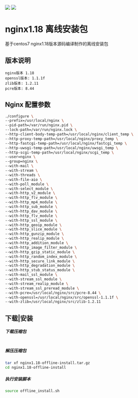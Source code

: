 ![](https://img.shields.io/badge/OS-Centos-informational?style=flat&logo=<LOGO_NAME>&logoColor=white&color=2bbc8a)
![](https://img.shields.io/badge/Nginx-informational?style=flat&logo=<LOGO_NAME>&logoColor=white&color=blue)
# nginx1.18 离线安装包
基于centos7 nginx1.18版本源码编译制作的离线安装包

## 版本说明
```
nginx版本 1.18
openssl版本: 1.1.1f
zlib版本: 1.2.11
pcre版本: 8.44
```
## Nginx 配置参数
```bash
./configure \
--prefix=/usr/local/nginx \
--pid-path=/var/run/nginx.pid \
--lock-path=/var/run/nginx.lock \
--http-client-body-temp-path=/usr/local/nginx/client_temp \
--http-proxy-temp-path=/usr/local/nginx/proxy_temp \
--http-fastcgi-temp-path=/usr/local/nginx/fastcgi_temp \
--http-uwsgi-temp-path=/usr/local/nginx/uwsgi_temp \
--http-scgi-temp-path=/usr/local/nginx/scgi_temp \
--user=nginx \
--group=nginx \
--with-mail \
--with-stream \
--with-threads \
--with-file-aio \
--with-poll_module \
--with-select_module \
--with-http_v2_module \
--with-http_flv_module \
--with-http_mp4_module \
--with-http_sub_module \
--with-http_dav_module \
--with-http_flv_module \
--with-http_ssl_module \
--with-http_geoip_module \
--with-http_slice_module \
--with-http_gunzip_module \
--with-http_realip_module \
--with-http_addition_module \
--with-http_image_filter_module \
--with-http_gzip_static_module \
--with-http_random_index_module \
--with-http_secure_link_module \
--with-http_degradation_module \
--with-http_stub_status_module \
--with-mail_ssl_module \
--with-stream_ssl_module \
--with-stream_realip_module \
--with-stream_ssl_preread_module \
--with-pcre=/usr/local/nginx/src/pcre-8.44 \
--with-openssl=/usr/local/nginx/src/openssl-1.1.1f \
--with-zlib=/usr/local/nginx/src/zlib-1.2.11
```
## 下载|安装
##### 下载压缩包
```bash

```
##### 解压压缩包
```bash
tar xf nginx1.18-offline-install.tar.gz
cd nginx1.18-offline-install
```
##### 执行安装脚本
```bash
source offline_install.sh
```

